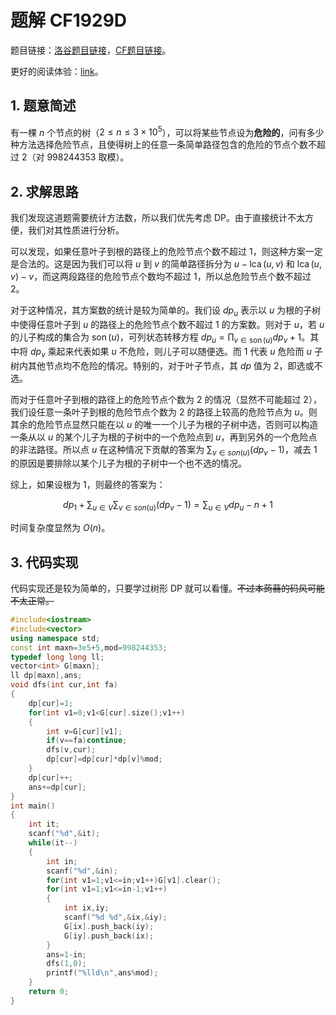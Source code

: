 # 题解 CF1929D

题目链接：[洛谷题目链接](https://www.luogu.com.cn/problem/CF1929D)，[CF题目链接](https://codeforces.com/problemset/problem/1929/D)。

更好的阅读体验：[link](https://www.luogu.com.cn/blog/fugi-tech/solution-CF1929D)。

## 1. 题意简述

有一棵 $n$ 个节点的树（$2\le n\le 3\times10^5$），可以将某些节点设为**危险的**，问有多少种方法选择危险节点，且使得树上的任意一条简单路径包含的危险的节点个数不超过 $2$（对 $998244353$ 取模）。

## 2. 求解思路

我们发现这道题需要统计方法数，所以我们优先考虑 DP。由于直接统计不太方便，我们对其性质进行分析。

可以发现，如果任意叶子到根的路径上的危险节点个数不超过 $1$，则这种方案一定是合法的。这是因为我们可以将 $u$ 到 $v$ 的简单路径拆分为 $u-\operatorname{lca}(u,v)$ 和 $\operatorname{lca}(u,v)-v$，而这两段路径的危险节点个数均不超过 $1$，所以总危险节点个数不超过 $2$。

对于这种情况，其方案数的统计是较为简单的。我们设 $dp_u$ 表示以 $u$ 为根的子树中使得任意叶子到 $u$ 的路径上的危险节点个数不超过 $1$ 的方案数。则对于 $u$，若 $u$ 的儿子构成的集合为 $\operatorname{son}(u)$，可列状态转移方程 $dp_u=\prod_{v\in \operatorname{son}(u)}dp_v+1$。其中将 $dp_v$ 乘起来代表如果 $u$ 不危险，则儿子可以随便选。而 $1$ 代表 $u$ 危险而 $u$ 子树内其他节点均不危险的情况。特别的，对于叶子节点，其 $dp$ 值为 $2$，即选或不选。

而对于任意叶子到根的路径上的危险节点个数为 $2$ 的情况（显然不可能超过 $2$），我们设任意一条叶子到根的危险节点个数为 $2$ 的路径上较高的危险节点为 $u$。则其余的危险节点显然只能在以 $u$ 的唯一一个儿子为根的子树中选，否则可以构造一条从以 $u$ 的某个儿子为根的子树中的一个危险点到 $u$，再到另外的一个危险点的非法路径。所以点 $u$ 在这种情况下贡献的答案为 $\sum_{v\in son(u)}(dp_v-1)$，减去 $1$ 的原因是要排除以某个儿子为根的子树中一个也不选的情况。

综上，如果设根为 $1$，则最终的答案为：

 $$dp_1+\sum_{u\in V}\sum_{v\in son(u)}(dp_v-1)=\sum_{u\in V}dp_u-n+1$$

时间复杂度显然为 $O(n)$。

## 3. 代码实现

代码实现还是较为简单的，只要学过树形 DP 就可以看懂。~~不过本蒟蒻的码风可能不太正常。~~

```cpp
#include<iostream>
#include<vector>
using namespace std;
const int maxn=3e5+5,mod=998244353;
typedef long long ll;
vector<int> G[maxn];
ll dp[maxn],ans;
void dfs(int cur,int fa)
{
	dp[cur]=1;
	for(int v1=0;v1<G[cur].size();v1++)
	{
		int v=G[cur][v1];
		if(v==fa)continue;
		dfs(v,cur);
		dp[cur]=dp[cur]*dp[v]%mod;
	}
	dp[cur]++;
	ans+=dp[cur]; 
}
int main()
{
	int it;
	scanf("%d",&it);
	while(it--)
	{
		int in;
		scanf("%d",&in);
		for(int v1=1;v1<=in;v1++)G[v1].clear();
		for(int v1=1;v1<=in-1;v1++)
		{
			int ix,iy;
			scanf("%d %d",&ix,&iy);
			G[ix].push_back(iy);
			G[iy].push_back(ix);
		}
		ans=1-in;
		dfs(1,0);
		printf("%lld\n",ans%mod);
	}
	return 0;
}
```
